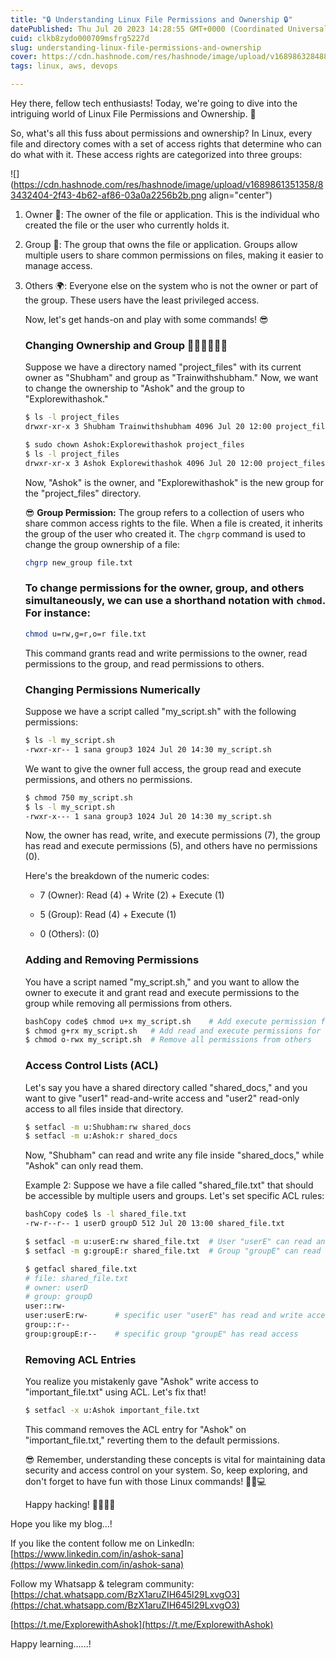 ```yaml
---
title: "🔒 Understanding Linux File Permissions and Ownership 🔒"
datePublished: Thu Jul 20 2023 14:28:55 GMT+0000 (Coordinated Universal Time)
cuid: clkb8zydo000709msfrg5227d
slug: understanding-linux-file-permissions-and-ownership
cover: https://cdn.hashnode.com/res/hashnode/image/upload/v1689863284883/d9938b9f-cbda-4b2d-bb84-7f73336f2166.png
tags: linux, aws, devops

---
```


Hey there, fellow tech enthusiasts! Today, we're going to dive into the intriguing world of Linux File Permissions and Ownership. 🐧

So, what's all this fuss about permissions and ownership? In Linux, every file and directory comes with a set of access rights that determine who can do what with it. These access rights are categorized into three groups:

![](https://cdn.hashnode.com/res/hashnode/image/upload/v1689861351358/83432404-2f43-4b62-af86-03a0a2256b2b.png align="center")

1. Owner 👑: The owner of the file or application. This is the individual who created the file or the user who currently holds it.
    
2. Group 🤝: The group that owns the file or application. Groups allow multiple users to share common permissions on files, making it easier to manage access.
    
3. Others 🌍: Everyone else on the system who is not the owner or part of the group. These users have the least privileged access.
    
    Now, let's get hands-on and play with some commands! 😎
    
    ### **Changing Ownership and Group 🧑‍🤝‍🧑🧑‍👧‍👧**
    
    Suppose we have a directory named "project\_files" with its current owner as "Shubham" and group as "Trainwithshubham." Now, we want to change the ownership to "Ashok" and the group to "Explorewithashok."
    
    ```bash
    $ ls -l project_files
    drwxr-xr-x 3 Shubham Trainwithshubham 4096 Jul 20 12:00 project_files
    
    $ sudo chown Ashok:Explorewithashok project_files
    $ ls -l project_files
    drwxr-xr-x 3 Ashok Explorewithashok 4096 Jul 20 12:00 project_files
    ```
    
    Now, "Ashok" is the owner, and "Explorewithashok" is the new group for the "project\_files" directory.
    
    😎 **Group Permission:** The group refers to a collection of users who share common access rights to the file. When a file is created, it inherits the group of the user who created it. The `chgrp` command is used to change the group ownership of a file:
    
    ```bash
    chgrp new_group file.txt
    ```
    
    ### To change permissions for the owner, group, and others simultaneously, we can use a shorthand notation with `chmod`. For instance:
    
    ```bash
    chmod u=rw,g=r,o=r file.txt
    ```
    
    This command grants read and write permissions to the owner, read permissions to the group, and read permissions to others.
    
    ### **Changing Permissions Numerically**
    
    Suppose we have a script called "my\_script.sh" with the following permissions:
    
    ```bash
    $ ls -l my_script.sh
    -rwxr-xr-- 1 sana group3 1024 Jul 20 14:30 my_script.sh
    ```
    
    We want to give the owner full access, the group read and execute permissions, and others no permissions.
    
    ```bash
    $ chmod 750 my_script.sh
    $ ls -l my_script.sh
    -rwxr-x--- 1 sana group3 1024 Jul 20 14:30 my_script.sh
    ```
    
    Now, the owner has read, write, and execute permissions (7), the group has read and execute permissions (5), and others have no permissions (0).
    
    Here's the breakdown of the numeric codes:
    
    * 7 (Owner): Read (4) + Write (2) + Execute (1)
        
    * 5 (Group): Read (4) + Execute (1)
        
    * 0 (Others): (0)
        
    
    ### **Adding and Removing Permissions**
    
    You have a script named "my\_script.sh," and you want to allow the owner to execute it and grant read and execute permissions to the group while removing all permissions from others.
    
    ```bash
    bashCopy code$ chmod u+x my_script.sh    # Add execute permission for the owner
    $ chmod g+rx my_script.sh   # Add read and execute permissions for the group
    $ chmod o-rwx my_script.sh  # Remove all permissions from others
    ```
    
    ### **Access Control Lists (ACL)**
    
    Let's say you have a shared directory called "shared\_docs," and you want to give "user1" read-and-write access and "user2" read-only access to all files inside that directory.
    
    ```bash
    $ setfacl -m u:Shubham:rw shared_docs
    $ setfacl -m u:Ashok:r shared_docs
    ```
    
    Now, "Shubham" can read and write any file inside "shared\_docs," while "Ashok" can only read them.
    
    Example 2: Suppose we have a file called "shared\_file.txt" that should be accessible by multiple users and groups. Let's set specific ACL rules:
    
    ```bash
    bashCopy code$ ls -l shared_file.txt
    -rw-r--r-- 1 userD groupD 512 Jul 20 13:00 shared_file.txt
    
    $ setfacl -m u:userE:rw shared_file.txt  # User "userE" can read and write
    $ setfacl -m g:groupE:r shared_file.txt  # Group "groupE" can read
    
    $ getfacl shared_file.txt
    # file: shared_file.txt
    # owner: userD
    # group: groupD
    user::rw-
    user:userE:rw-      # specific user "userE" has read and write access
    group::r--
    group:groupE:r--    # specific group "groupE" has read access
    ```
    
    ### **Removing ACL Entries**
    
    You realize you mistakenly gave "Ashok" write access to "important\_file.txt" using ACL. Let's fix that!
    
    ```bash
    $ setfacl -x u:Ashok important_file.txt
    ```
    
    This command removes the ACL entry for "Ashok" on "important\_file.txt," reverting them to the default permissions.
    
    😎 Remember, understanding these concepts is vital for maintaining data security and access control on your system. So, keep exploring, and don't forget to have fun with those Linux commands! 🚀🐧💻
    
    Happy hacking! 👩‍💻👨‍💻
    

Hope you like my blog...!

If you like the content follow me on LinkedIn: [https://www.linkedin.com/in/ashok-sana](https://www.linkedin.com/in/ashok-sana)

Follow my Whatsapp & telegram community: [https://chat.whatsapp.com/BzX1aruZIH645l29LxvgO3](https://chat.whatsapp.com/BzX1aruZIH645l29LxvgO3)

[https://t.me/ExplorewithAshok](https://t.me/ExplorewithAshok)

Happy learning......!